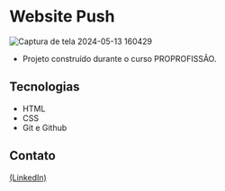 # Website Push

![Captura de tela 2024-05-13 160429](https://github.com/JoaoEduSB/Website_Push/assets/146045770/59defd72-4f62-459c-887c-7df597b79e73)

- Projeto construído durante o curso PROPROFISSÃO.

## Tecnologias

- HTML
- CSS
- Git e Github

## Contato
[(LinkedIn)](https://www.linkedin.com/in/joaoedusb/)
